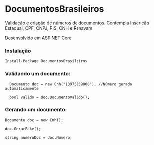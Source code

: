 # DocumentosBrasileiros
Validação e criação de números de documentos. Contempla Inscrição Estadual, CPF, CNPJ, PIS, CNH e Renavam

Desenvolvido em ASP.NET Core

### Instalação
```
Install-Package DocumentosBrasileiros
```

### Validando um documento:
```
  Documento doc = new Cnh("13975859080"); //Número gerado automaticamente
  
  bool valido = doc.DocumentoValido();
```

### Gerando um documento:
  
  ```
  Documento doc = new Cnh();
  
  doc.GerarFake();
  
  string numeroDoc = doc.Numero;

